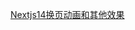 [Nextjs14换页动画和其他效果](https://www.bilibili.com/video/BV1nw411J71R/?spm_id_from=333.1007.top_right_bar_window_history.content.click&vd_source=62c8a03e66ff063b9af3e473fadb8049)
